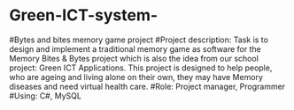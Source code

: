 # Green-ICT-system-

#Bytes and bites memory game project
#Project description: Task is to design and implement a traditional memory game as software for the Memory Bites & Bytes project which is also the idea from our school project: Green ICT Applications. This project is designed to help people, who are ageing and living alone on their own, they may have Memory diseases and need virtual health care. 
#Role: Project manager, Programmer
#Using: C#, MySQL
